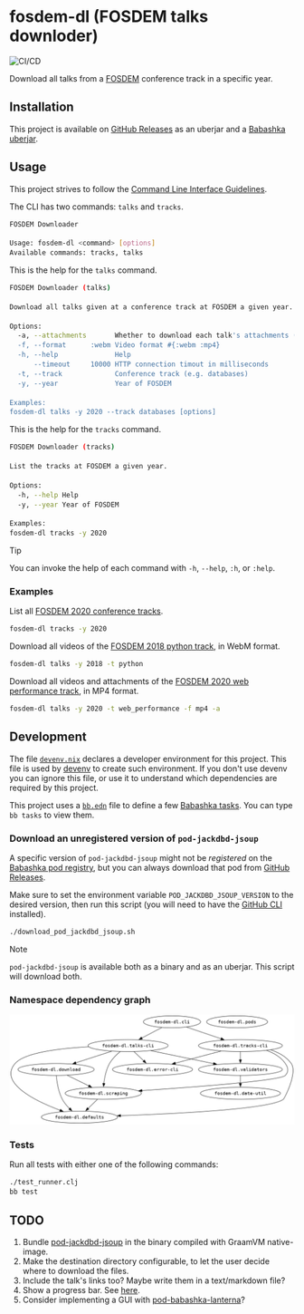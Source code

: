 # fosdem-dl (FOSDEM talks downloder)

![CI/CD](https://github.com/jackdbd/fosdem-dl/actions/workflows/ci-cd.yaml/badge.svg)

Download all talks from a [FOSDEM](https://fosdem.org/) conference track in a specific year.

## Installation

This project is available on [GitHub Releases](https://github.com/jackdbd/fosdem-dl/releases) as an uberjar and a [Babashka uberjar](https://book.babashka.org/#_uberjar).

## Usage

This project strives to follow the [Command Line Interface Guidelines](https://clig.dev/).

The CLI has two commands: `talks` and `tracks`.

```sh
FOSDEM Downloader

Usage: fosdem-dl <command> [options]
Available commands: tracks, talks
```

This is the help for the `talks` command.

```sh
FOSDEM Downloader (talks)

Download all talks given at a conference track at FOSDEM a given year.

Options:
  -a, --attachments       Whether to download each talk's attachments (PDFs, slides, etc)
  -f, --format      :webm Video format #{:webm :mp4}
  -h, --help              Help
      --timeout     10000 HTTP connection timout in milliseconds
  -t, --track             Conference track (e.g. databases)
  -y, --year              Year of FOSDEM

Examples:
fosdem-dl talks -y 2020 --track databases [options]
```

This is the help for the `tracks` command.

```sh
FOSDEM Downloader (tracks)

List the tracks at FOSDEM a given year.

Options:
  -h, --help Help
  -y, --year Year of FOSDEM

Examples:
fosdem-dl tracks -y 2020
```

> [!TIP]
> You can invoke the help of each command with `-h`, `--help`, `:h`, or `:help`.

### Examples

List all [FOSDEM 2020 conference tracks](https://archive.fosdem.org/2020/schedule/tracks/).

```sh
fosdem-dl tracks -y 2020
```

Download all videos of the [FOSDEM 2018 python track](https://archive.fosdem.org/2018/schedule/track/python/), in WebM format.

```sh
fosdem-dl talks -y 2018 -t python
```

Download all videos and attachments of the [FOSDEM 2020 web performance track](https://archive.fosdem.org/2020/schedule/track/web_performance/), in MP4 format.

```sh
fosdem-dl talks -y 2020 -t web_performance -f mp4 -a
```

## Development

The file [`devenv.nix`](./devenv.nix) declares a developer environment for this project. This file is used by [devenv](https://github.com/cachix/devenv) to create such environment. If you don't use devenv you can ignore this file, or use it to understand which dependencies are required by this project.

This project uses a [`bb.edn`](./bb.edn) file to define a few [Babashka tasks](https://book.babashka.org/#tasks). You can type `bb tasks` to view them.

### Download an unregistered version of `pod-jackdbd-jsoup`

A specific version of `pod-jackdbd-jsoup` might not be *registered* on the [Babashka pod registry](https://github.com/babashka/pod-registry), but you can always download that pod from [GitHub Releases](https://github.com/jackdbd/pod-jackdbd-jsoup/releases).

Make sure to set the environment variable `POD_JACKDBD_JSOUP_VERSION` to the desired version, then run this script (you will need to have the [GitHub CLI](https://cli.github.com/) installed).

```sh
./download_pod_jackdbd_jsoup.sh
```

> [!NOTE]
> `pod-jackdbd-jsoup` is available both as a binary and as an uberjar. This script will download both.

### Namespace dependency graph

![Dependency graph of the namespaces, generated with clj-hiera](./resources/img/namespaces.png)

### Tests

Run all tests with either one of the following commands:

```sh
./test_runner.clj
bb test
```

## TODO

1. Bundle [pod-jackdbd-jsoup](https://github.com/jackdbd/pod-jackdbd-jsoup) in the binary compiled with GraamVM native-image.
1. Make the destination directory configurable, to let the user decide where to download the files.
1. Include the talk's links too? Maybe write them in a text/markdown file?
1. Show a progress bar. See [here](https://github.com/babashka/babashka.curl/issues/34).
1. Consider implementing a GUI with [pod-babashka-lanterna](https://github.com/babashka/pod-babashka-lanterna)?
